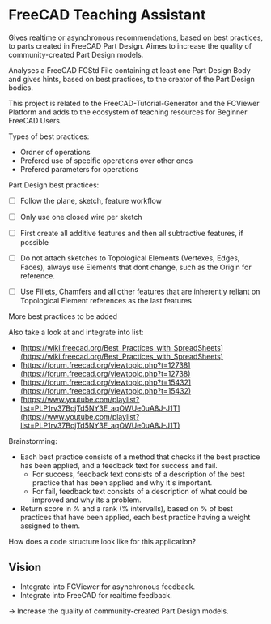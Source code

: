 # FreeCAD Teaching Assistant
Gives realtime or asynchronous recommendations, based on best practices, to parts created in FreeCAD Part Design. Aimes to increase the quality of community-created Part Design models.

Analyses a FreeCAD FCStd File containing at least one Part Design Body and gives hints, based on best practices, to the creator of the Part Design bodies.

This project is related to the FreeCAD-Tutorial-Generator and the FCViewer Platform and adds to the ecosystem of teaching resources for Beginner FreeCAD Users.


Types of best practices:
- Ordner of operations
- Prefered use of specific operations over other ones
- Prefered parameters for operations


Part Design best practices:
- [ ] Follow the plane, sketch, feature workflow
- [ ] Only use one closed wire per sketch
- [ ] First create all additive features and then all subtractive features, if possible
- [ ] Do not attach sketches to Topological Elements (Vertexes, Edges, Faces), always use Elements that dont change, such as the Origin for reference.
- [ ] Use Fillets, Chamfers and all other features that are inherently reliant on Topological Element references as the last features


More best practices to be added


Also take a look at and integrate into list: 
- [https://wiki.freecad.org/Best_Practices_with_SpreadSheets](https://wiki.freecad.org/Best_Practices_with_SpreadSheets)
- [https://forum.freecad.org/viewtopic.php?t=12738](https://forum.freecad.org/viewtopic.php?t=12738)
- [https://forum.freecad.org/viewtopic.php?t=15432](https://forum.freecad.org/viewtopic.php?t=15432)
- [https://www.youtube.com/playlist?list=PLP1rv37BojTd5NY3E_aqOWUe0uA8J-J1T](https://www.youtube.com/playlist?list=PLP1rv37BojTd5NY3E_aqOWUe0uA8J-J1T)


Brainstorming:
- Each best practice consists of a method that checks if the best practice has been applied, and a feedback text for success and fail.
  - For success, feedback text consists of a description of the best practice that has been applied and why it's important.
  - For fail, feedback text consists of a description of what could be improved and why its a problem.
- Return score in % and a rank (% intervalls), based on % of best practices that have been applied, each best practice having a weight assigned to them.

How does a code structure look like for this application?


## Vision
- Integrate into FCViewer for asynchronous feedback.
- Integrate into FreeCAD for realtime feedback.

-> Increase the quality of community-created Part Design models.
